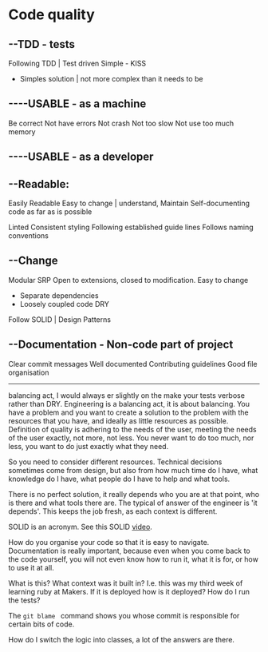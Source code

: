 # Code quality



## --TDD - tests
Following TDD | Test driven
Simple - KISS
- Simples solution | not more complex than it needs to be
## ----USABLE - as a machine
Be correct
Not have errors
Not crash
Not too slow
Not use too much memory

## ----USABLE - as a developer
## --Readable:

Easily Readable
Easy to change | understand, Maintain
Self-documenting code as far as is possible

Linted
Consistent styling
Following established guide lines
Follows naming conventions

## --Change
Modular
SRP
Open to extensions, closed to modification.
Easy to change
- Separate dependencies
- Loosely coupled code
DRY

Follow SOLID | Design Patterns

## --Documentation - Non-code part of project
Clear commit messages
Well documented
Contributing guidelines
Good file organisation

---------------

balancing act, I would always er slightly on the make your tests verbose rather than DRY. Engineering is a balancing act, it is about balancing. You have a problem and you want to create a solution to the problem with the resources that you have, and ideally as little resources as possible. Definition of quality is adhering to the needs of the user, meeting the needs of the user exactly, not more, not less. You never want to do too much, nor less, you want to do just exactly what they need.

So you need to consider different resources. Technical decisions sometimes come from design, but also from how much time do I have, what knowledge do I have, what people do I have to help and what tools.

There is no perfect solution, it really depends who you are at that point, who is there and what tools there are.
The typical of answer of the engineer is 'it depends'.
This keeps the job fresh, as each context is different.

SOLID is an acronym. See this SOLID [video](https://www.youtube.com/watch?v=zHiWqnTWsn4). 

How do you organise your code so that it is easy to navigate. Documentation is really important, because even when you come back to the code yourself, you will not even know how to run it, what it is for, or how to use it at all.

What is this? What context was it built in? I.e. this was my third week of learning ruby at Makers. If it is deployed how is it deployed? How do I run the tests?

The ```git blame ``` command shows you whose commit is responsible for certain bits of code.

How do I switch the logic into classes, a lot of the answers are there. 

